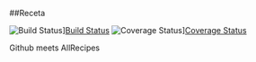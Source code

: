 ##Receta

![Build Status][BS img]][Build Status]
![Coverage Status][CS img]][Coverage Status]


Github meets AllRecipes


[Build Status]: https://travis-ci.org/Aguynamedsteve/Receta
[Coverage Status]: https://coveralls.io/r/Aguynamedsteve/Receta
[BS img]: https://travis-ci.org/Aguynamedsteve/Receta.png
[CS img]: https://coveralls.io/repos/Aguynamedsteve/Receta/badge.png?branch=master
